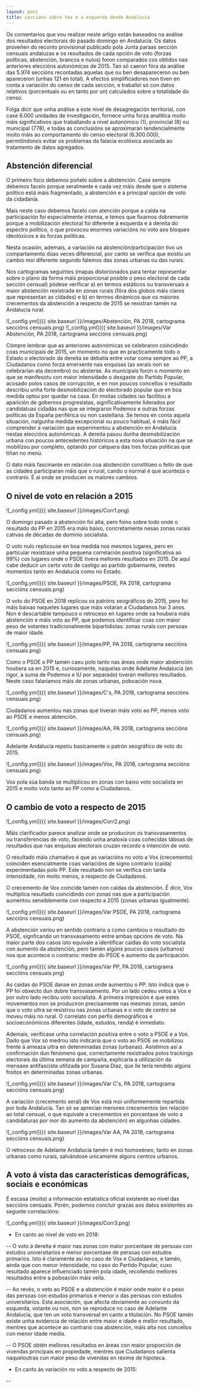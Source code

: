 ```yaml
---
layout: post
title: Leccións sobre Vox e a esquerda desde Andalucía
---
```



Os comentarios que vou realizar neste artigo están baseados na análise dos resultados electorais do pasado domingo en Andalucía. Os datos proveñen do reconto provisional publicado pola Junta paraas sección censuais andaluzas e os resultados de cada opción de voto (forzas políticas, abstención, brancos e nulos) foron comparados cos obtidos nas anteriores eleccións autonómicas de 2015. Tan só caeron fóra da análise das 5.974 seccións recontadas aquelas que ou ben desapareceron ou ben apareceron (unhas 121 en total). A efectos simplificadores non tiven en conta a variación do censo de cada sección, e traballei só con datos relativos (porcentuais ou en tanto por un) calculados sobre a totalidade do censo.

Folga dicir que unha análise a este nivel de desagregación territorial, con case 6.000 unidades de investigación, fornece unha forza analítica moito máis significativos que traballando a nivel autonómico (1), provincial (8) ou municipal (778), e todas as conclusións se aproximarán tendencialmente moito máis ao comportamento do censo electoral (6.300.000), permitíndonos evitar os problemas da falacia ecolóxica asociada ao tratamento de datos agregados.

## Abstención diferencial ##

O primeiro foco debemos poñelo sobre a abstención. Case sempre debemos facelo porque xeralmente e cada vez máis desde que o sistema político está máis fragmentado, a abstención e a principal opción de voto da cidadanía.

Mais neste caso debemos facelo con atención porque a caída na participación foi especialmente intensa, e temos que fixarnos dobremente porque a mobilización electoral foi diferente á esquerda e á dereita do espectro político, o que provocou enormes variacións no voto aos bloques ideolóxicos e ás forzas políticas.

Nesta ocasión, ademais, a variación na abstención/participación tivo un compartamento dúas veces diferencial, por canto se verifica que existiu un cambio moi diferente segundo falemos das zonas urbanas ou das rurais.

Nos cartogramas seguintes (mapas distorionados para tentar representar sobre o plano da forma máis proporcional posible o peso electoral de cada sección censual) pódese verificar a) en termos estáticos ou transversais a maior abstención rexistrada en zonas rurais (fóra dos globos máis claros que representan as cidades) e b) en termos dinámicos que os maiores crecementos da abstención a respecto de 2015 se rexistran tamén na Andalucía rural.

![_config.yml]({{ site.baseurl }}/images/Abstención, PA 2018, cartograma seccións censuais.png)
![_config.yml]({{ site.baseurl }}/images/Var Abstención, PA 2018, cartograma seccións censuais.png)

Cómpre lembrar que as anteriores autonómicas se celebraron coincidindo coas municipais de 2015, un momento no que en practicamente todo o Estado o electorado da dereita se debatía entre votar coma sempre ao PP, a Ciudadanos como forza emerxente nas enquisas (as xerais non se celebrarían ata decembro) ou absterse. As municipais foron o momento en que se manifesotu con maior intensidade o desgaste do Partido Popular, acosado polos casos de corrupción, e en non poucos concellos o resultado describiu unha forte desmobilizacion do electorado popular que en boa medida optou por quedar na casa. En moitas cidades iso facilitou a aparición de gobernos progresistas, significativamente liderados por candidatuas cidadás nas que se integraron Podemos e outras forzas políticas da España periférica ou non castellana. Se temos en conta aquela situación, nalgunha medida excepcional ou pouco habitual, é máis fácil comprender a variación que experimentou a abstención en Andalucía nestas eleccións autonómicas. A dereita pasou dunha desmobilización urbana con poucos antecedentes históricos a esta nova situación na que se mobilizou por completo, optando por calquera das tres forzas políticas que tiñan no menú.

O dato máis fascinante en relación coa abstención constitúeo o feito de que as cidades participaran máis que o rural, cando o normal é que aconteza o contrario. É aí onde se producen os maiores cambios.

## O nivel de voto en relación a 2015 ##

![_config.yml]({{ site.baseurl }}/images/Corr1.png)

O domingo pasado a abstención foi alta, pero foino sobre todo onde o resultado do PP en 2015 era máis baixo, concretamente nesas zonas rurais cativas de décadas de dominio socialista.

O voto nulo replicouse en boa medida nos mesmos lugares, pero en particular rexístrase unha pequena correlación positiva (significativa ao 99%) cos lugares onde o PSOE tivera mellores resultados en 2015. De aquí cabe deducir un certo voto de castigo ao partido gobernante, nestes momentos tanto en Andalucía como no Estado.

![_config.yml]({{ site.baseurl }}/images/PSOE, PA 2018, cartograma seccións censuais.png)

O voto do PSOE en 2018 replicou os patróns xeográficos do 2015, pero foi máis baixao naqueles lugares que máis votaran a Ciudadanos hai 3 anos. Non é descartable tampouco o retroceso en lugares onde xa houbera máis abstención e máis voto ao PP, que podemos identificar coas con maior peso de votantes tradicionalmente bipartidistas: zonas rurais con persoas de maior idade.

![_config.yml]({{ site.baseurl }}/images/PP, PA 2018, cartograma seccións censuais.png)

Como o PSOE o PP tamén caeu polo tanto nas áreas onde maior abstención houbera xa en 2015 e, curiosamente, naquelas onde Adelante Andalucía (en rigor, a suma de Podemos e IU por separado) tiveran mellores resultados. Neste caso falaríamos máis de zonas urbanas, poboación nova.

![_config.yml]({{ site.baseurl }}/images/C's, PA 2018, cartograma seccións censuais.png)

Ciudadanos aumentou nas zonas que tiveran máis voto ao PP, menos voto ao PSOE e menos abtención.

![_config.yml]({{ site.baseurl }}/images/AA, PA 2018, cartograma seccións censuais.png)

Adelante Andalucía repetiu basicamente o patrón xeográfico de voto do 2015.

![_config.yml]({{ site.baseurl }}/images/Vox, PA 2018, cartograma seccións censuais.png)

Vox pola súa banda se multiplicou en zonas con baixo voto socialista en 2015 e moito voto tanto ao PP como a Ciudadanos.

## O cambio de voto a respecto de 2015 ##

![_config.yml]({{ site.baseurl }}/images/Corr2.png)

Máis clarificador parece analizar onde se produciron os transvasamentos ou transferencias de voto, facendo unha analoxía coas coñecidas táboas de resultados que nas enquisas electorais cruzan recordo e intención de voto.

O resultado máis chamativo é que as variacións no voto a Vox (crecemento) coinciden esencialmente coas variacións de signo contrario (caída) experimentadas polo PP. Este resultado non se verifica con tanta intensidade, nin moito menos, a respecto de Ciudadanos.

O crecemento de Vox coincide tamén con caídas da abstención. É dicir, Vox multiplica resultado coincidindo con zonas nas que a participación aumentou sensiblemente con respecto a 2015 (zonas urbanas igualmente).

![_config.yml]({{ site.baseurl }}/images/Var PSOE, PA 2018, cartograma seccións censuais.png)

A abstención varíou en sentido contrario a como cambiou o resultado do PSOE, signficando un transvasamento entre ambas opcións de voto. Na maior parte dos casos isto equivale a identificar caídas do voto socialista con aumento da abstención, pero tamén algúns poucos casos (urbanos) nos que acontece o contrario: medre do PSOE e aumento da participación.

![_config.yml]({{ site.baseurl }}/images/Var PP, PA 2018, cartograma seccións censuais.png)

As caídas do PSOE danse en zonas onde aumentou o PP. Isto indica que o PP foi obxecto dun dobre transvasamento. Por un lado cedeu votos a Vox e por outro lado recibiu voto socialista. A primeira impresión é que estes movementos non se produciron precisamente nas mesmas zonas, senón que o voto ultra se rexistrou nas zonas urbanas e o voto de centro se moveu máis no rural. O correlato con perfís demográficos e socioeconómicos diferentes (idade, estudos, renda) é inmediato.

Ademais, verifícase unha correlación positiva entre o voto a PSOE e a Vox. Dado que Vox só medrou isto indicaría que o voto ao PSOE se mobilizou frente á ameaza ultra en determinadas zonas (urbanas). Asistimos así a confirmación dun fenómeno que, correctamente rexistrados polos trackings electorais da última semana de campaña, explicaría a utilización da mensaxe antifascista utilizada por Susana Díaz, que lle tería rendido algúns froitos en determinadas zonas urbanas.

![_config.yml]({{ site.baseurl }}/images/Var C's, PA 2018, cartograma seccións censuais.png)

A variación (crecemento xeral) de Vox está moi uniformemente repartida por toda Andalucía. Tan só se aprecian menores crecementos (en relación ao total censual, o que equivale a crecementos en porcentaxe de voto a candidaturas por mor do aumento da abstención) en algunhas cidades.

![_config.yml]({{ site.baseurl }}/images/Var AA, PA 2018, cartograma seccións censuais.png)

O retroceso de Adelante Andalucía tamén é moi homoxéneo, tanto en zonas urbanas como rurais, salvándose unicamente algúns centros urbanos.

## A voto á vista das características demográficas, sociais e económicas ##

É escasa (moito) a información estatística oficial existente ao nivel das seccións censuais. Porén, podemos concluír grazas aos datos existentes as segunte correlacións:

![_config.yml]({{ site.baseurl }}/images/Corr3.png)

- En canto ao nivel de voto en 2018:

-- O voto á dereita é maior nas zonas con maior porcentaxe de persoas con estudos universitarios e menor porcentaxe de persoas con estudos primarios. Isto é claramente así no caso de Vox e Ciudadanos, e tamén, aínda que con menor intensidade, no caso do Partido Popular, cuxo resultado aparece influenciado tamén pola idade, recollendo mellores resultados entre a poboación máis vella.

-- Ao revés, o voto ao PSOE e a abstención é maior onde maior é o peso das persoas con estudos primarios e menor o das persoas con estudos universitarios. Esta asociación, que afecta obviamente ao conxunto da esquerda, votante ou non, non se reproduce no caso de Adelante Andalucía, que ten un voto transversal en canto a titulación. No PSOE tamén existe unha evidencia de relación entre maior e idade e mellor resultado, mentres que acontece ao contrario coa abstención, máis alta nos concellos con menor idade media.

-- O PSOE obtén mellores resultados en áreas con maior proporción de vivendas principais en propiedade, mentres que Ciudadanos salienta naqueloutras cun maior peso de vivendas en réxime de hipoteca.

- En canto ás variación no voto a respecto de 2015:

-- 
